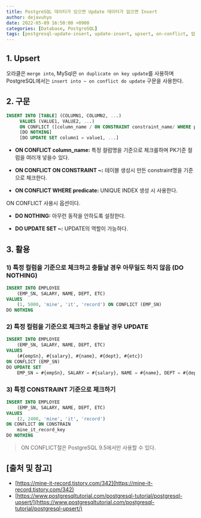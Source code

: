 ```yaml
---
title: PostgreSQL 데이터가 있으면 Update 데이터가 없으면 Insert
author: dejavuhyo
date: 2022-05-09 16:50:00 +0900
categories: [Database, PostgreSQL]
tags: [postgresql-update-insert, update-insert, upsert, on-conflict, 업데이트-인서트, 업서트, postgresql-업서트]
---
```


## 1. Upsert
오라클은 `merge into`, MySql은 `on duplicate on key update`를 사용하며 PostgreSQL에서는 `insert into ~ on conflict do update` 구문을 사용한다.

## 2. 구문

```sql
INSERT INTO [TABLE] (COLUMN1, COLUMN2, ...)
     VALUES (VALUE1, VALUE2, ...)
     ON CONFLICT ([column_name / ON CONSTRAINT constraint_name/ WHERE predicate])
     [DO NOTHING]
     [DO UPDATE SET column1 = value1, ...]
```

* **ON CONFLICT column_name:** 특정 컬럼명을 기준으로 체크를하며 PK기준 컬럼을 여러개 넣을수 있다.

* **ON CONFLICT ON CONSTRAINT ~:** 테이블 생성시 만든 constraint명을 기준으로 체크한다.

* **ON CONFLICT WHERE predicate:** UNIQUE INDEX 생성 시 사용한다.

ON CONFLICT 사용시 옵션이다.

* **DO NOTHING:** 아무런 동작을 안하도록 설정한다.

* **DO UPDATE SET ~:** UPDATE의 역할이 가능하다.

## 3. 활용

### 1) 특정 컬럼을 기준으로 체크하고 충돌날 경우 아무일도 하지 않음 (DO NOTHING)

```sql
INSERT INTO EMPLOYEE
    (EMP_SN, SALARY, NAME, DEPT, ETC)
VALUES
    (1, 5000, 'mine', 'it', 'record') ON CONFLICT (EMP_SN)
DO NOTHING
```

### 2) 특정 컬럼을 기준으로 체크하고 충돌날 경우 UPDATE

```sql
INSERT INTO EMPLOYEE
    (EMP_SN, SALARY, NAME, DEPT, ETC)
VALUES
    (#{empSn}, #{salary}, #{name}, #{dept}, #{etc})
ON CONFLICT (EMP_SN)
DO UPDATE SET
    EMP_SN = #{empSn}, SALARY = #{salary}, NAME = #{name}, DEPT = #{dept}, ETC = #{etc}
```

### 3) 특정 CONSTRAINT 기준으로 체크하기

```sql
INSERT INTO EMPLOYEE
    (EMP_SN, SALARY, NAME, DEPT, ETC)
VALUES
    (2, 2400, 'mine', 'it', 'record')
ON CONFLICT ON CONSTRAIN
    mine_it_record_key
DO NOTHING
```

> ON CONFLICT절은 PostgreSQL 9.5에서만 사용할 수 있다.

## [출처 및 참고]
* [https://mine-it-record.tistory.com/342](https://mine-it-record.tistory.com/342)
* [https://www.postgresqltutorial.com/postgresql-tutorial/postgresql-upsert/](https://www.postgresqltutorial.com/postgresql-tutorial/postgresql-upsert/)
